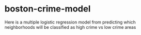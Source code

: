 # boston-crime-model
Here is a multiple logistic regression model from predicting which neighborhoods will be classified as high crime vs low crime areas
